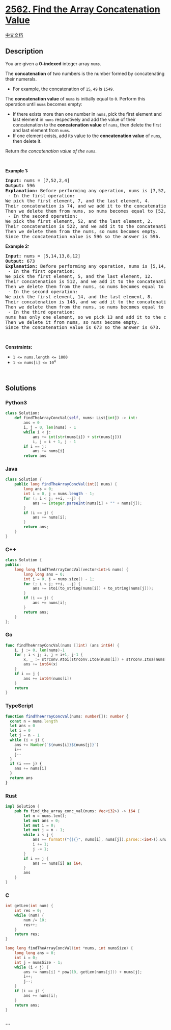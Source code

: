 # [2562. Find the Array Concatenation Value](https://leetcode.com/problems/find-the-array-concatenation-value)

[中文文档](/solution/2500-2599/2562.Find%20the%20Array%20Concatenation%20Value/README.md)

## Description

<p>You are given a <strong>0-indexed</strong> integer array <code>nums</code>.</p>

<p>The <strong>concatenation</strong> of two numbers is the number formed by concatenating their numerals.</p>

<ul>
	<li>For example, the concatenation of <code>15</code>, <code>49</code> is <code>1549</code>.</li>
</ul>

<p>The <strong>concatenation value</strong> of <code>nums</code> is initially equal to <code>0</code>. Perform this operation until <code>nums</code> becomes empty:</p>

<ul>
	<li>If there exists more than one number in <code>nums</code>, pick the first element and last element in <code>nums</code> respectively and add the value of their concatenation to the <strong>concatenation value</strong> of <code>nums</code>, then delete the first and last element from <code>nums</code>.</li>
	<li>If one element exists, add its value to the <strong>concatenation value</strong> of <code>nums</code>, then delete it.</li>
</ul>

<p>Return<em> the concatenation value of the <code>nums</code></em>.</p>

<p>&nbsp;</p>
<p><strong class="example">Example 1:</strong></p>

<pre>
<strong>Input:</strong> nums = [7,52,2,4]
<strong>Output:</strong> 596
<strong>Explanation:</strong> Before performing any operation, nums is [7,52,2,4] and concatenation value is 0.
 - In the first operation:
We pick the first element, 7, and the last element, 4.
Their concatenation is 74, and we add it to the concatenation value, so it becomes equal to 74.
Then we delete them from nums, so nums becomes equal to [52,2].
 - In the second operation:
We pick the first element, 52, and the last element, 2.
Their concatenation is 522, and we add it to the concatenation value, so it becomes equal to 596.
Then we delete them from the nums, so nums becomes empty.
Since the concatenation value is 596 so the answer is 596.
</pre>

<p><strong class="example">Example 2:</strong></p>

<pre>
<strong>Input:</strong> nums = [5,14,13,8,12]
<strong>Output:</strong> 673
<strong>Explanation:</strong> Before performing any operation, nums is [5,14,13,8,12] and concatenation value is 0.
 - In the first operation:
We pick the first element, 5, and the last element, 12.
Their concatenation is 512, and we add it to the concatenation value, so it becomes equal to 512.
Then we delete them from the nums, so nums becomes equal to [14,13,8].
 - In the second operation:
We pick the first element, 14, and the last element, 8.
Their concatenation is 148, and we add it to the concatenation value, so it becomes equal to 660.
Then we delete them from the nums, so nums becomes equal to [13].
 - In the third operation:
nums has only one element, so we pick 13 and add it to the concatenation value, so it becomes equal to 673.
Then we delete it from nums, so nums become empty.
Since the concatenation value is 673 so the answer is 673.
</pre>

<p>&nbsp;</p>
<p><strong>Constraints:</strong></p>

<ul>
	<li><code>1 &lt;= nums.length &lt;= 1000</code></li>
	<li><code>1 &lt;= nums[i] &lt;= 10<sup>4</sup></code></li>
</ul>

<p>&nbsp;</p>
<style type="text/css">.spoilerbutton {display:block; border:dashed; padding: 0px 0px; margin:10px 0px; font-size:150%; font-weight: bold; color:#000000; background-color:cyan; outline:0; 
}
.spoiler {overflow:hidden;}
.spoiler > div {-webkit-transition: all 0s ease;-moz-transition: margin 0s ease;-o-transition: all 0s ease;transition: margin 0s ease;}
.spoilerbutton[value="Show Message"] + .spoiler > div {margin-top:-500%;}
.spoilerbutton[value="Hide Message"] + .spoiler {padding:5px;}
</style>

## Solutions

<!-- tabs:start -->

### **Python3**

```python
class Solution:
    def findTheArrayConcVal(self, nums: List[int]) -> int:
        ans = 0
        i, j = 0, len(nums) - 1
        while i < j:
            ans += int(str(nums[i]) + str(nums[j]))
            i, j = i + 1, j - 1
        if i == j:
            ans += nums[i]
        return ans
```

### **Java**

```java
class Solution {
    public long findTheArrayConcVal(int[] nums) {
        long ans = 0;
        int i = 0, j = nums.length - 1;
        for (; i < j; ++i, --j) {
            ans += Integer.parseInt(nums[i] + "" + nums[j]);
        }
        if (i == j) {
            ans += nums[i];
        }
        return ans;
    }
}
```

### **C++**

```cpp
class Solution {
public:
    long long findTheArrayConcVal(vector<int>& nums) {
        long long ans = 0;
        int i = 0, j = nums.size() - 1;
        for (; i < j; ++i, --j) {
            ans += stoi(to_string(nums[i]) + to_string(nums[j]));
        }
        if (i == j) {
            ans += nums[i];
        }
        return ans;
    }
};
```

### **Go**

```go
func findTheArrayConcVal(nums []int) (ans int64) {
	i, j := 0, len(nums)-1
	for ; i < j; i, j = i+1, j-1 {
		x, _ := strconv.Atoi(strconv.Itoa(nums[i]) + strconv.Itoa(nums[j]))
		ans += int64(x)
	}
	if i == j {
		ans += int64(nums[i])
	}
	return
}
```

### **TypeScript**

```ts
function findTheArrayConcVal(nums: number[]): number {
  const n = nums.length
  let ans = 0
  let i = 0
  let j = n - 1
  while (i < j) {
    ans += Number(`${nums[i]}${nums[j]}`)
    i++
    j--
  }
  if (i === j) {
    ans += nums[i]
  }
  return ans
}
```

### **Rust**

```rust
impl Solution {
    pub fn find_the_array_conc_val(nums: Vec<i32>) -> i64 {
        let n = nums.len();
        let mut ans = 0;
        let mut i = 0;
        let mut j = n - 1;
        while i < j {
            ans += format!("{}{}", nums[i], nums[j]).parse::<i64>().unwrap();
            i += 1;
            j -= 1;
        }
        if i == j {
            ans += nums[i] as i64;
        }
        ans
    }
}
```

### **C**

```c
int getLen(int num) {
    int res = 0;
    while (num) {
        num /= 10;
        res++;
    }
    return res;
}

long long findTheArrayConcVal(int *nums, int numsSize) {
    long long ans = 0;
    int i = 0;
    int j = numsSize - 1;
    while (i < j) {
        ans += nums[i] * pow(10, getLen(nums[j])) + nums[j];
        i++;
        j--;
    }
    if (i == j) {
        ans += nums[i];
    }
    return ans;
}
```

### **...**

```

```

<!-- tabs:end -->
